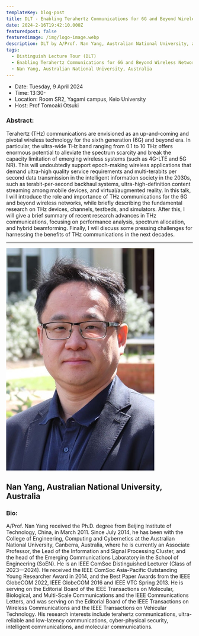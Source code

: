 ```yaml
---
templateKey: blog-post
title: DLT - Enabling Terahertz Communications for 6G and Beyond Wireless Networks
date: 2024-2-16T19:42:10.000Z
featuredpost: false
featuredimage: /img/logo-image.webp
description: DLT by A/Prof. Nan Yang, Australian National University, at Keio University.
tags:
  - Distinguish Lecture Tour (DLT)
  - Enabling Terahertz Communications for 6G and Beyond Wireless Networks
  - Nan Yang, Australian National University, Australia
---
```


- Date: Tuesday, 9 April 2024
- Time: 13:30-
- Location: Room SR2, Yagami campus, Keio University
- Host: Prof Tomoaki Otsuki

### Abstract:

Terahertz (THz) communications are envisioned as an up-and-coming and pivotal wireless technology for the sixth generation (6G) and beyond era. In particular, the ultra-wide THz band ranging from 0.1 to 10 THz offers enormous potential to alleviate the spectrum scarcity and break the capacity limitation of emerging wireless systems (such as 4G-LTE and 5G NR). This will undoubtedly support epoch-making wireless applications that demand ultra-high quality service requirements and multi-terabits per second data transmission in the intelligent information society in the 2030s, such as terabit-per-second backhaul systems, ultra-high-definition content streaming among mobile devices, and virtual/augmented reality. In this talk, I will introduce the role and importance of THz communications for the 6G and beyond wireless networks, while briefly describing the fundamental research on THz devices, channels, testbeds, and simulators. After this, I will give a brief summary of recent research advances in THz communications, focusing on performance analysis, spectrum allocation, and hybrid beamforming. Finally, I will discuss some pressing challenges for harnessing the benefits of THz communications in the next decades.

---

![Nan Yang](Nan-Yang-400x600.jpg)

## Nan Yang, Australian National University, Australia

### Bio:

A/Prof. Nan Yang received the Ph.D. degree from Beijing Institute of Technology, China, in March 2011. Since July 2014, he has been with the College of Engineering, Computing and Cybernetics at the Australian National University, Canberra, Australia, where he is currently an Associate Professor, the Lead of the Information and Signal Processing Cluster, and the head of the Emerging Communications Laboratory in the School of Engineering (SoEN). He is an IEEE ComSoc Distinguished Lecturer (Class of 2023—2024). He received the IEEE ComSoc Asia-Pacific Outstanding Young Researcher Award in 2014, and the Best Paper Awards from the IEEE GlobeCOM 2022, IEEE GlobeCOM 2016 and IEEE VTC Spring 2013. He is serving on the Editorial Board of the IEEE Transactions on Molecular, Biological, and Multi-Scale Communications and the IEEE Communications Letters, and was serving on the Editorial Board of the IEEE Transactions on Wireless Communications and the IEEE Transactions on Vehicular Technology. His research interests include terahertz communications, ultra-reliable and low-latency communications, cyber-physical security, intelligent communications, and molecular communications.

